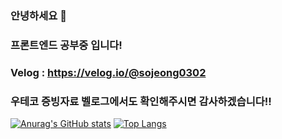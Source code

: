 ### 안녕하세요 🙂
### 프론트엔드 공부중 입니다!
### Velog : https://velog.io/@sojeong0302
### 우테코 증빙자료 벨로그에서도 확인해주시면 감사하겠습니다!!
[![Anurag's GitHub stats](https://github-readme-stats.vercel.app/api?username=sojeong0302&show_icons=true&theme=nightowl)](https://github.com/anuraghazra/github-readme-stats)
[![Top Langs](https://github-readme-stats.vercel.app/api/top-langs/?username=sojeong0302&layout=compact&theme=nightowl)](https://github.com/anuraghazra/github-readme-stats)
